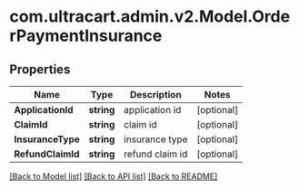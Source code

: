 # com.ultracart.admin.v2.Model.OrderPaymentInsurance
## Properties

Name | Type | Description | Notes
------------ | ------------- | ------------- | -------------
**ApplicationId** | **string** | application id | [optional] 
**ClaimId** | **string** | claim id | [optional] 
**InsuranceType** | **string** | insurance type | [optional] 
**RefundClaimId** | **string** | refund claim id | [optional] 


[[Back to Model list]](../README.md#documentation-for-models) [[Back to API list]](../README.md#documentation-for-api-endpoints) [[Back to README]](../README.md)

